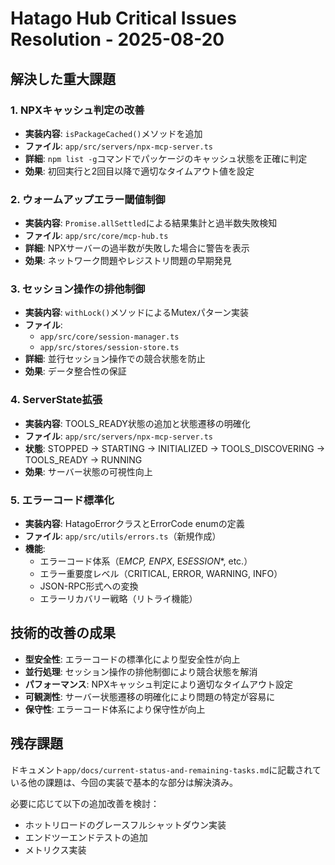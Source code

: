 # Hatago Hub Critical Issues Resolution - 2025-08-20

## 解決した重大課題

### 1. NPXキャッシュ判定の改善

- **実装内容**: `isPackageCached()`メソッドを追加
- **ファイル**: `app/src/servers/npx-mcp-server.ts`
- **詳細**: `npm list -g`コマンドでパッケージのキャッシュ状態を正確に判定
- **効果**: 初回実行と2回目以降で適切なタイムアウト値を設定

### 2. ウォームアップエラー閾値制御

- **実装内容**: `Promise.allSettled`による結果集計と過半数失敗検知
- **ファイル**: `app/src/core/mcp-hub.ts`
- **詳細**: NPXサーバーの過半数が失敗した場合に警告を表示
- **効果**: ネットワーク問題やレジストリ問題の早期発見

### 3. セッション操作の排他制御

- **実装内容**: `withLock()`メソッドによるMutexパターン実装
- **ファイル**:
  - `app/src/core/session-manager.ts`
  - `app/src/stores/session-store.ts`
- **詳細**: 並行セッション操作での競合状態を防止
- **効果**: データ整合性の保証

### 4. ServerState拡張

- **実装内容**: TOOLS_READY状態の追加と状態遷移の明確化
- **ファイル**: `app/src/servers/npx-mcp-server.ts`
- **状態**: STOPPED → STARTING → INITIALIZED → TOOLS_DISCOVERING → TOOLS_READY → RUNNING
- **効果**: サーバー状態の可視性向上

### 5. エラーコード標準化

- **実装内容**: HatagoErrorクラスとErrorCode enumの定義
- **ファイル**: `app/src/utils/errors.ts`（新規作成）
- **機能**:
  - エラーコード体系（E*MCP*_, E*NPX*_, E*SESSION*\*, etc.）
  - エラー重要度レベル（CRITICAL, ERROR, WARNING, INFO）
  - JSON-RPC形式への変換
  - エラーリカバリー戦略（リトライ機能）

## 技術的改善の成果

- **型安全性**: エラーコードの標準化により型安全性が向上
- **並行処理**: セッション操作の排他制御により競合状態を解消
- **パフォーマンス**: NPXキャッシュ判定により適切なタイムアウト設定
- **可観測性**: サーバー状態遷移の明確化により問題の特定が容易に
- **保守性**: エラーコード体系により保守性が向上

## 残存課題

ドキュメント`app/docs/current-status-and-remaining-tasks.md`に記載されている他の課題は、今回の実装で基本的な部分は解決済み。

必要に応じて以下の追加改善を検討：

- ホットリロードのグレースフルシャットダウン実装
- エンドツーエンドテストの追加
- メトリクス実装
